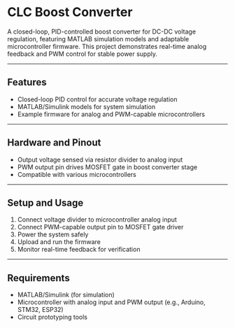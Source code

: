 # CLC Boost Converter

A closed-loop, PID-controlled boost converter for DC-DC voltage regulation, featuring MATLAB simulation models and adaptable microcontroller firmware. This project demonstrates real-time analog feedback and PWM control for stable power supply.

---

## Features

- Closed-loop PID control for accurate voltage regulation
- MATLAB/Simulink models for system simulation
- Example firmware for analog and PWM-capable microcontrollers

---

## Hardware and Pinout

- Output voltage sensed via resistor divider to analog input
- PWM output pin drives MOSFET gate in boost converter stage
- Compatible with various microcontrollers

---

## Setup and Usage

1. Connect voltage divider to microcontroller analog input
2. Connect PWM-capable output pin to MOSFET gate driver
3. Power the system safely
4. Upload and run the firmware
5. Monitor real-time feedback for verification

---

## Requirements

- MATLAB/Simulink (for simulation)
- Microcontroller with analog input and PWM output (e.g., Arduino, STM32, ESP32)
- Circuit prototyping tools


